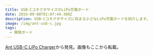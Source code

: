 ```yaml
---
title: USB-CコネクタサイズのLiPo充電ボード
date: 2019-09-08T01:07:44.380Z
description: USB-Cコネクタサイズに収まる小さなLiPo充電ボードを紹介します。
image: /img/ant-usb-c.jpg
tags:
  - 開発ボード
---
```

[Ant USB-C LiPo Charger](https://www.tindie.com/products/beastdevices/ant-usb-c-lipo-charger/)から発見。画像もここから転載。
